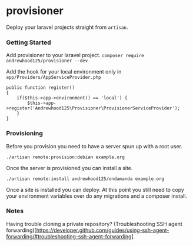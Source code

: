 provisioner
===========

Deploy your laravel projects straight from `artisan`.

### Getting Started

Add provisioner to your laravel project.
`composer require andrewhood125/provisioner --dev`

Add the hook for your local environment only in `app/Providers/AppServiceProvider.php`

```
public function register()
{
    if($this->app->environment() == 'local') {
        $this->app->register('Andrewhood125\Provisioner\ProvisionerServiceProvider');
    }
}
```

### Provisioning

Before you provision you need to have a server spun up with a root user.

```
./artisan remote:provision:debian example.org
```

Once the server is provisioned you can install a site.

```
./artisan remote:install andrewhood125/ondamanda example.org
```

Once a site is installed you can deploy. At this point you still need to copy your environment variables over do any migrations and a composer install.


### Notes

Having trouble cloning a private repository? (Troubleshooting SSH agent forwarding)[https://developer.github.com/guides/using-ssh-agent-forwarding/#troubleshooting-ssh-agent-forwarding].
